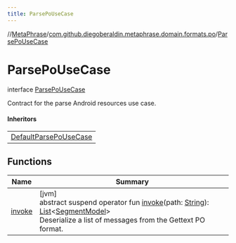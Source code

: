 ```yaml
---
title: ParsePoUseCase
---
```

//[MetaPhrase](../../../index.html)/[com.github.diegoberaldin.metaphrase.domain.formats.po](../index.html)/[ParsePoUseCase](index.html)



# ParsePoUseCase

interface [ParsePoUseCase](index.html)

Contract for the parse Android resources use case.



#### Inheritors


| |
|---|
| [DefaultParsePoUseCase](../-default-parse-po-use-case/index.html) |


## Functions


| Name | Summary |
|---|---|
| [invoke](invoke.html) | [jvm]<br>abstract suspend operator fun [invoke](invoke.html)(path: [String](https://kotlinlang.org/api/latest/jvm/stdlib/kotlin/-string/index.html)): [List](https://kotlinlang.org/api/latest/jvm/stdlib/kotlin.collections/-list/index.html)&lt;[SegmentModel](../../com.github.diegoberaldin.metaphrase.domain.project.data/-segment-model/index.html)&gt;<br>Deserialize a list of messages from the Gettext PO format. |

